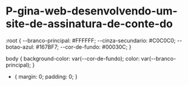 # P-gina-web-desenvolvendo-um-site-de-assinatura-de-conte-do
:root {
    --branco-principal: #FFFFFF;
    --cinza-secundario: #C0C0C0;
    --botao-azul: #167BF7;
    --cor-de-fundo: #00030C;
}

body {
    background-color: var(--cor-de-fundo);
    color: var(--branco-principal);
}

* {
    margin: 0;
    padding: 0;
}
